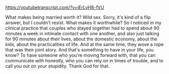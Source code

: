 https://youtubetranscript.com/?v=iErLyH8-fVU

 What makes being married worth it? Wild sex. Sorry, it's kind of a flip answer, but I couldn't resist. What makes it worthwhile? So I noticed in my clinical practice that couples who stayed together had to spend about 90 minutes a week in intimate contact with one another, and also just talking for 90 minutes about their lives, about the domestic economy, about the kids, about the practicalities of life. And at the same time, they wove a rope that was their joint story. And that's something to have in your life, you know? To have someone who you're moving forward with, that you can communicate with honestly, who you can rely on in times of trouble, and to call you out on your stupidity. Thank God for that.